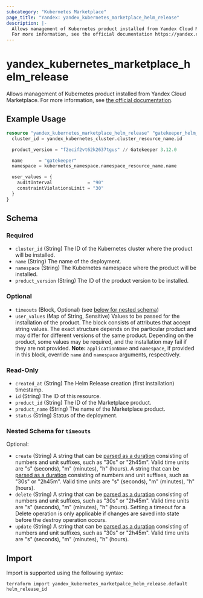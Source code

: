 ```yaml
---
subcategory: "Kubernetes Marketplace"
page_title: "Yandex: yandex_kubernetes_marketplace_helm_release"
description: |-
  Allows management of Kubernetes product installed from Yandex Cloud Marketplace.
  For more information, see the official documentation https://yandex.cloud/ru/marketplace?type=K8S.
---
```


# yandex_kubernetes_marketplace_helm_release

Allows management of Kubernetes product installed from Yandex Cloud Marketplace.
For more information, see [the official documentation](https://yandex.cloud/ru/marketplace?type=K8S).

## Example Usage

```terraform
resource "yandex_kubernetes_marketplace_helm_release" "gatekeeper_helm_release" {
  cluster_id = yandex_kubernetes_cluster.cluster_resource_name.id

  product_version = "f2ecif2vt62k2637tgus" // Gatekeeper 3.12.0

  name      = "gatekeeper"
  namespace = kubernetes_namespace.namespace_resource_name.name

  user_values = {
    auditInterval             = "90"
    constraintViolationsLimit = "30"
  }
}
```

<!-- schema generated by tfplugindocs -->
## Schema

### Required

- `cluster_id` (String) The ID of the Kubernetes cluster where the product will be installed.
- `name` (String) The name of the deployment.
- `namespace` (String) The Kubernetes namespace where the product will be installed.
- `product_version` (String) The ID of the product version to be installed.

### Optional

- `timeouts` (Block, Optional) (see [below for nested schema](#nestedblock--timeouts))
- `user_values` (Map of String, Sensitive) Values to be passed for the installation of the product. The block consists of attributes that accept string values. The exact structure depends on the particular product and may differ for different versions of the same product. Depending on the product, some values may be required, and the installation may fail if they are not provided. **Note:** `applicationName` and `namespace`, if provided in this block, override `name` and `namespace` arguments, respectively.

### Read-Only

- `created_at` (String) The Helm Release creation (first installation) timestamp.
- `id` (String) The ID of this resource.
- `product_id` (String) The ID of the Marketplace product.
- `product_name` (String) The name of the Marketplace product.
- `status` (String) Status of the deployment.

<a id="nestedblock--timeouts"></a>
### Nested Schema for `timeouts`

Optional:

- `create` (String) A string that can be [parsed as a duration](https://pkg.go.dev/time#ParseDuration) consisting of numbers and unit suffixes, such as "30s" or "2h45m". Valid time units are "s" (seconds), "m" (minutes), "h" (hours). A string that can be [parsed as a duration](https://pkg.go.dev/time#ParseDuration) consisting of numbers and unit suffixes, such as "30s" or "2h45m". Valid time units are "s" (seconds), "m" (minutes), "h" (hours).
- `delete` (String) A string that can be [parsed as a duration](https://pkg.go.dev/time#ParseDuration) consisting of numbers and unit suffixes, such as "30s" or "2h45m". Valid time units are "s" (seconds), "m" (minutes), "h" (hours). Setting a timeout for a Delete operation is only applicable if changes are saved into state before the destroy operation occurs.
- `update` (String) A string that can be [parsed as a duration](https://pkg.go.dev/time#ParseDuration) consisting of numbers and unit suffixes, such as "30s" or "2h45m". Valid time units are "s" (seconds), "m" (minutes), "h" (hours).


## Import

Import is supported using the following syntax:

```shell
terraform import yandex_kubernetes_marketpalce_helm_release.default helm_release_id
```
